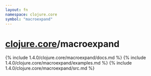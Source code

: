 ```yaml
---
layout: fn
namespace: clojure.core
symbol: "macroexpand"
---
```


# [clojure.core](../)/macroexpand

{% include 1.4.0/clojure.core/macroexpand/docs.md %}
{% include 1.4.0/clojure.core/macroexpand/examples.md %}
{% include 1.4.0/clojure.core/macroexpand/src.md %}

